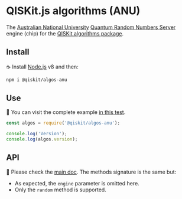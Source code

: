# QISKit.js algorithms (ANU)

The [Australian National University](http://www.anu.edu.au) [Quantum Random Numbers Server](https://qrng.anu.edu.au) engine (chip) for the [QISKit algorithms package](https://github.com/QISKit/qiskit-sdk-js/tree/master/packages/qiskit-algos).

## Install

:coffee: Install [Node.js](https://nodejs.org/download) v8 and then:

```sh
npm i @qiskit/algos-anu
```

## Use

:pencil: You can visit the complete example [in this test](./test/functional/index.js).

```js
const algos = require('@qiskit/algos-anu');

console.log('Version');
console.log(algos.version);
```

## API

:eyes: Please check the [main doc](../../README.md#API). The methods signature is the same but:

* As expected, the `engine` parameter is omitted here.
* Only the `random` method is supported.
